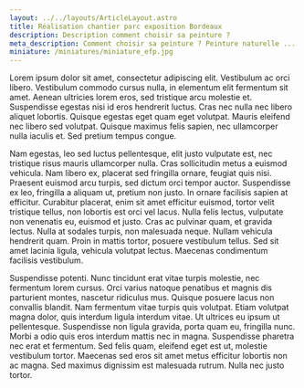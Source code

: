 ```yaml
---
layout: ../../layouts/ArticleLayout.astro
title: Réalisation chantier parc exposition Bordeaux 
description: Description comment choisir sa peinture ?
meta_description: Comment choisir sa peinture ? Peinture naturelle ...
miniature: /miniatures/miniature_efp.jpg
---
```


Lorem ipsum dolor sit amet, consectetur adipiscing elit. Vestibulum ac orci libero. Vestibulum commodo cursus nulla, in elementum elit fermentum sit amet. Aenean ultricies lorem eros, sed tristique arcu molestie et. Suspendisse egestas nisi id eros hendrerit luctus. Cras nec nulla nec libero aliquet lobortis. Quisque egestas eget quam eget volutpat. Mauris eleifend nec libero sed volutpat. Quisque maximus felis sapien, nec ullamcorper nulla iaculis et. Sed pretium tempus congue.

Nam egestas, leo sed luctus pellentesque, elit justo vulputate est, nec tristique risus mauris ullamcorper nulla. Cras sollicitudin metus a euismod vehicula. Nam libero ex, placerat sed fringilla ornare, feugiat quis nisi. Praesent euismod arcu turpis, sed dictum orci tempor auctor. Suspendisse ex leo, fringilla a aliquam ut, pretium non justo. In ornare facilisis sapien at efficitur. Curabitur placerat, enim sit amet efficitur euismod, tortor velit tristique tellus, non lobortis est orci vel lacus. Nulla felis lectus, vulputate non venenatis eu, euismod et justo. Cras ac pulvinar quam, et gravida lectus. Nulla at sodales turpis, non malesuada neque. Nullam vehicula hendrerit quam. Proin in mattis tortor, posuere vestibulum tellus. Sed sit amet lacinia ligula, vehicula volutpat lectus. Maecenas condimentum facilisis vestibulum.

Suspendisse potenti. Nunc tincidunt erat vitae turpis molestie, nec fermentum lorem cursus. Orci varius natoque penatibus et magnis dis parturient montes, nascetur ridiculus mus. Quisque posuere lacus non convallis blandit. Nam fermentum vitae turpis quis volutpat. Etiam volutpat magna dolor, quis interdum ligula interdum vitae. Ut ultrices eu ipsum ut pellentesque. Suspendisse non ligula gravida, porta quam eu, fringilla nunc. Morbi a odio quis eros interdum mattis nec in magna. Suspendisse pharetra nec erat et fermentum. Sed felis quam, eleifend eget est ut, molestie vestibulum tortor. Maecenas sed eros sit amet metus efficitur lobortis non ac magna. Sed maximus dignissim est malesuada rutrum. Nulla nec justo tortor.